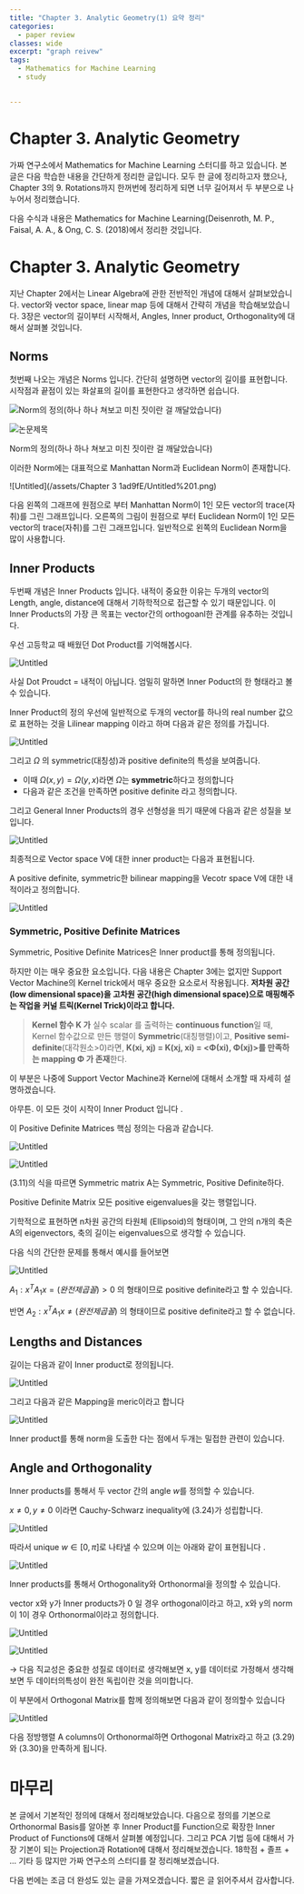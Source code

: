 ```yaml
---
title: "Chapter 3. Analytic Geometry(1) 요약 정리"
categories:
  - paper review
classes: wide
excerpt: "graph reivew"
tags: 
  - Mathematics for Machine Learning
  - study

 
---
```




# Chapter 3. Analytic Geometry

가짜 연구소에서 Mathematics for Machine Learning 스터디를 하고 있습니다. 본 글은 다음 학습한 내용을 간단하게 정리한 글입니다. 모두 한 글에 정리하고자 했으나, Chapter 3의 9. Rotations까지 한꺼번에 정리하게 되면 너무 길어져서 두 부분으로 나누어서 정리했습니다. 



다음 수식과 내용은 Mathematics for Machine Learning(Deisenroth, M. P., Faisal, A. A., & Ong, C. S. (2018)에서 정리한 것입니다.





# Chapter 3. Analytic Geometry

지난 Chapter 2에서는 Linear Algebra에 관한 전반적인 개념에 대해서 살펴보았습니다. vector와 vector space, linear map 등에 대해서 간략히 개념을 학습해보았습니다. 3장은 vector의 길이부터 시작해서, Angles, Inner product, Orthogonality에 대해서 살펴볼 것입니다.

## Norms

첫번째 나오는 개념은 Norms 입니다. 간단히 설명하면 vector의 길이를 표현합니다. 시작점과 끝점이 있는 화살표의 길이를 표현한다고 생각하면 쉽습니다. 

![Norm의 정의(하나 하나 쳐보고 미친 짓이란 걸 깨달았습니다) ](/assets/Math_for_ML_Chapter3/Untitled.png)

![논문제목](/assets/review_SDNE/ppt01.JPG)

Norm의 정의(하나 하나 쳐보고 미친 짓이란 걸 깨달았습니다) 

이러한 Norm에는 대표적으로 Manhattan Norm과  Euclidean Norm이 존재합니다. 

![Untitled](/assets/Chapter 3  1ad9fE/Untitled%201.png)

다음 왼쪽의 그래프에 원점으로 부터 Manhattan Norm이 1인 모든 vector의 trace(자취)를 그린 그래프입니다. 오른쪽의 그림이 원점으로 부터 Euclidean Norm이 1인 모든 vector의 trace(자취)를 그린 그래프입니다. 일반적으로 왼쪽의 Euclidean Norm을 많이 사용합니다.

## Inner Products

두번째 개념은 Inner Products 입니다. 내적이 중요한 이유는 두개의 vector의 Length, angle, distance에 대해서 기하학적으로 접근할 수 있기 때문입니다. 이 Inner Products의 가장 큰 목표는 vector간의 orthogoanl한 관계를 유추하는 것입니다.

우선 고등학교 때 배웠던 Dot Product를 기억해봅시다. 

![Untitled](Chapter%203%20%201ad9f/Untitled%202.png)

사실 Dot Proudct = 내적이 아닙니다. 엄밀히 말하면 Inner Poduct의 한 형태라고 볼 수 있습니다. 

Inner Product의 정의 우선에 일반적으로 두개의 vector를 하나의 real number 값으로  표현하는 것을 Lilinear mapping 이라고 하며  다음과 같은 정의를 가집니다. 

![Untitled](Chapter%203%20%201ad9f/Untitled%203.png)

그리고 $\Omega$ 의 symmetric(대칭성)과 positive definite의 특성을 보여줍니다. 

- 이때 $\Omega (x,y)=\Omega(y,x)$라면 $\Omega$는 **symmetric**하다고 정의합니다
- 다음과 같은 조건을 만족하면 positive definite 라고 정의합니다.

그리고 General Inner Products의 경우 선형성을 띄기 때문에 다음과 같은 성질을 보입니다.

![Untitled](Chapter%203%20%201ad9f/Untitled%204.png)

최종적으로 Vector space V에 대한 inner product는 다음과 표현됩니다. 

A positive definite, symmetric한 bilinear mapping을 Vecotr space V에 대한 내적이라고 정의합니다.

![Untitled](Chapter%203%20%201ad9f/Untitled%205.png)

### Symmetric, Positive Definite Matrices

Symmetric, Positive Definite Matrices은 Inner product를  통해 정의됩니다.

하지만 이는 매우 중요한 요소입니다. 다음 내용은 Chapter 3에는 없지만 Support Vector Machine의 Kernel trick에서 매우 중요한 요소로서 작용됩니다. **저차원 공간(low dimensional space)을 고차원 공간(high dimensional space)으로 매핑해주는 작업을 커널 트릭(Kernel Trick)이라고 합니다.** 

> **Kernel 함수 K 가** 실수 scalar 를 출력하는 **continuous function**일 때, Kernel 함수값으로 만든 행렬이 **Symmetric**(대칭행렬)이고, **Positive semi-definite**(대각원소>0)라면, **K(xi, xj) = K(xj, xi) = <Φ(xi), Φ(xj)>를 만족하는 mapping Φ 가 존재**한다.
> 

이 부분은 나중에 Support Vector Machine과 Kernel에 대해서 소개할 때 자세히 설명하겠습니다. 

아무튼. 이 모든 것이 시작이 Inner Product 입니다 . 

이  Positive Definite Matrices 핵심 정의는 다음과 같습니다.

![Untitled](Chapter%203%20%201ad9f/Untitled%206.png)

![Untitled](Chapter%203%20%201ad9f/Untitled%207.png)

(3.11)의 식을 따르면 Symmetric matrix A는 Symmetric, Positive Definite하다. 

Positive Definite Matrix 모든 positive eigenvalues을 갖는 행렬입니다.

기학적으로 표현하면 n차원 공간의 타원체 (Ellipsoid)의 형태이며, 그 안의 n개의 축은 A의 eigenvectors, 축의 길이는 eigenvalues으로 생각할 수 있습니다.

다음 식의 간단한 문제를 통해서 예시를 들어보면 

![Untitled](Chapter%203%20%201ad9f/Untitled%208.png)

$A_1: x^TA_1x = (완전제곱꼴) > 0$  의 형태이므로 positive definite라고 할 수 있습니다.

반면 $A_2: x^TA_1x \not= (완전제곱꼴)$ 의 형태이므로   positive definite라고 할 수 없습니다.

## Lengths and Distances

길이는 다음과 같이 Inner product로 정의됩니다.

![Untitled](Chapter%203%20%201ad9f/Untitled%209.png)

그리고 다음과 같은 Mapping을 meric이라고 합니다

![Untitled](Chapter%203%20%201ad9f/Untitled%2010.png)

Inner product를 통해 norm을 도출한 다는 점에서 두개는 밀접한 관련이 있습니다. 

## Angle and Orthogonality

 Inner products를 통해서 두 vector 간의 angle $w$를 정의할 수 있습니다. 

$x \not= 0, y\not=0$ 이라면 Cauchy-Schwarz inequality에 (3.24)가 성립합니다. 

![Untitled](Chapter%203%20%201ad9f/Untitled%2011.png)

따라서 unique  $w \in [0, \pi]$로 나타낼 수 있으며 이는 아래와 같이 표현됩니다 .

![Untitled](Chapter%203%20%201ad9f/Untitled%2012.png)

Inner products를 통해서 Orthogonality와 Orthonormal을 정의할 수 있습니다. 

vector x와 y가 Inner products가 0 일 경우 orthogonal이라고 하고, x와 y의 norm이 1이 경우 Orthonormal이라고 정의합니다.

![Untitled](Chapter%203%20%201ad9f/Untitled%2013.png)

![Untitled](Chapter%203%20%201ad9f/Untitled%2014.png)

→ 다음 직교성은 중요한 성질로 데이터로 생각해보면 x, y를  데이터로 가정해서 생각해보면 두 데이터의특성이 완전 독립이란 것을 의미합니다. 

이 부분에서 Orthogonal Matrix를 함께 정의해보면 다음과 같이 정의할수 있습니다

![Untitled](Chapter%203%20%201ad9f/Untitled%2015.png)

다음 정방행렬 A columns이 Orthonormal하면  Orthogonal Matrix라고 하고 (3.29)와 (3.30)을 만족하게 됩니다. 

# 마무리

본 글에서 기본적인 정의에 대해서 정리해보았습니다. 다음으로 정의를 기본으로 Orthonormal Basis를 알아본 후 Inner Product를 Function으로  확장한 Inner Product of Functions에 대해서 살펴볼 예정입니다. 그리고 PCA 기법 등에 대해서 가장 기본이 되는 Projection과 Rotation에 대해서 정리해보겠습니다. 18학점 + 졸프 + ... 기타 등 많지만 가짜 연구소의 스터디를 잘 정리해보겠습니다. 

다음 번에는 조금 더 완성도 있는 글을 가져오겠습니다. 짧은 글 읽어주셔서 감사합니다.